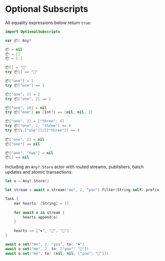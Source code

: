 # Optional Subscripts

All equality expressions below return `true`:
```swift
import OptionalSubscripts

var 📦: Any?

📦 = nil
📦 = []
📦 = [:]

📦[] = "👋"
try 📦[] == "👋"

📦["one"] = 1
try 📦["one"] == 1

📦["one", 2] = 2
try 📦["one", 2] == 2

📦["one", 10] = nil
try 📦["one"] as [Int?] == [nil, nil, 2]

📦["one", 2] = ["three": 4]
try 📦["one", 2, "three"] == 4
try 📦[\.["one"][2]["three"]] == 4
        
📦["one", 2] = nil
📦["one"] == nil

📦["one", "two"] = nil
📦[] == nil

```

Including an `Any?.Store` actor with routed streams, publishers, batch updates and atomic transactions:
```swift
let o = Any?.Store()

let stream = await o.stream("me", 2, "you").filter(String.self).prefix(3)

Task {
    var hearts: [String] = []
    
    for await o in stream {
        hearts.append(o)
    }
    
    hearts == ["❤️", "💛", "💚"]
}

await o.set("me", 2, "you", to: "❤️")
await o.set("me", 2, to: ["you": "💛"])
await o.set("me", to: [nil, nil, ["you": "💚"]])

```

```swift 


```
